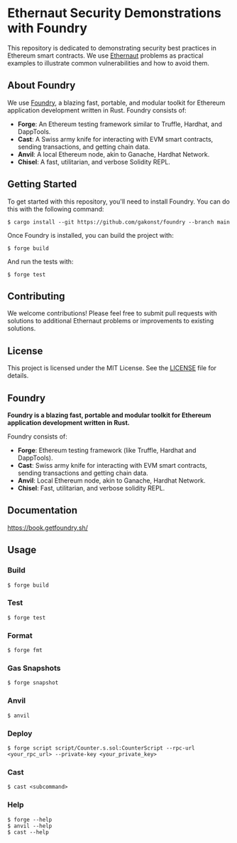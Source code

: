 # Ethernaut Security Demonstrations with Foundry

This repository is dedicated to demonstrating security best practices in Ethereum smart contracts. We use [Ethernaut](https://ethernaut.openzeppelin.com/) problems as practical examples to illustrate common vulnerabilities and how to avoid them.

## About Foundry

We use [Foundry](https://github.com/gakonst/foundry), a blazing fast, portable, and modular toolkit for Ethereum application development written in Rust. Foundry consists of:

- **Forge**: An Ethereum testing framework similar to Truffle, Hardhat, and DappTools.
- **Cast**: A Swiss army knife for interacting with EVM smart contracts, sending transactions, and getting chain data.
- **Anvil**: A local Ethereum node, akin to Ganache, Hardhat Network.
- **Chisel**: A fast, utilitarian, and verbose Solidity REPL.

## Getting Started

To get started with this repository, you'll need to install Foundry. You can do this with the following command:

```shell
$ cargo install --git https://github.com/gakonst/foundry --branch main
```

Once Foundry is installed, you can build the project with:

```shell
$ forge build
```

And run the tests with:

```shell
$ forge test
```

## Contributing

We welcome contributions! Please feel free to submit pull requests with solutions to additional Ethernaut problems or improvements to existing solutions.

## License

This project is licensed under the MIT License. See the [LICENSE](LICENSE) file for details.

## Foundry

**Foundry is a blazing fast, portable and modular toolkit for Ethereum application development written in Rust.**

Foundry consists of:

- **Forge**: Ethereum testing framework (like Truffle, Hardhat and DappTools).
- **Cast**: Swiss army knife for interacting with EVM smart contracts, sending transactions and getting chain data.
- **Anvil**: Local Ethereum node, akin to Ganache, Hardhat Network.
- **Chisel**: Fast, utilitarian, and verbose solidity REPL.

## Documentation

https://book.getfoundry.sh/

## Usage

### Build

```shell
$ forge build
```

### Test

```shell
$ forge test
```

### Format

```shell
$ forge fmt
```

### Gas Snapshots

```shell
$ forge snapshot
```

### Anvil

```shell
$ anvil
```

### Deploy

```shell
$ forge script script/Counter.s.sol:CounterScript --rpc-url <your_rpc_url> --private-key <your_private_key>
```

### Cast

```shell
$ cast <subcommand>
```

### Help

```shell
$ forge --help
$ anvil --help
$ cast --help
```
